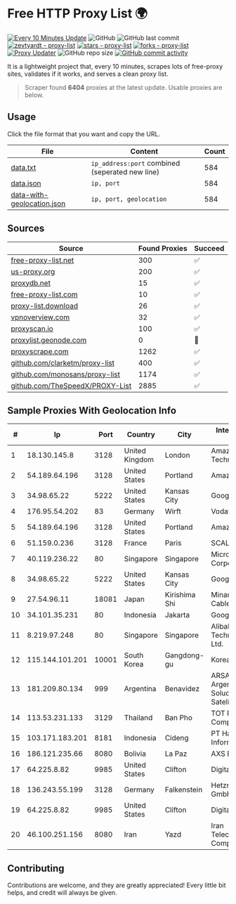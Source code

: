 
# Free HTTP Proxy List 🌍

[![Every 10 Minutes Update](https://github.com/mertguvencli/http-proxy-list/actions/workflows/main.yml/badge.svg?branch=main)](https://github.com/mertguvencli/http-proxy-list/actions/workflows/main.yml)
![GitHub](https://img.shields.io/github/license/mertguvencli/http-proxy-list)
![GitHub last commit](https://img.shields.io/github/last-commit/mertguvencli/http-proxy-list)
[![zevtyardt - proxy-list](https://img.shields.io/static/v1?label=zevtyardt&message=proxy-list&color=blue&logo=github)](https://github.com/zevtyardt/proxy-list "Go to GitHub repo")
[![stars - proxy-list](https://img.shields.io/github/stars/zevtyardt/proxy-list?style=social)](https://github.com/zevtyardt/proxy-list)
[![forks - proxy-list](https://img.shields.io/github/forks/zevtyardt/proxy-list?style=social)](https://github.com/zevtyardt/proxy-list)
[![Proxy Updater](https://github.com/zevtyardt/proxy-list/workflows/Proxy%20Updater/badge.svg)](https://github.com/zevtyardt/proxy-list/actions?query=workflow:"Proxy+Updater")
![GitHub repo size](https://img.shields.io/github/repo-size/zevtyardt/proxy-list)
[![GitHub commit activity](https://img.shields.io/github/commit-activity/m/zevtyardt/proxy-list?logo=commits)](https://github.com/zevtyardt/proxy-list/commits/main)

It is a lightweight project that, every 10 minutes, scrapes lots of free-proxy sites, validates if it works, and serves a clean proxy list.

> Scraper found **6404** proxies at the latest update. Usable proxies are below.

## Usage

Click the file format that you want and copy the URL.

|File|Content|Count|
|----|-------|-----|
|[data.txt](https://raw.githubusercontent.com/mertguvencli/http-proxy-list/main/proxy-list/data.txt)|`ip_address:port` combined (seperated new line)|584|
|[data.json](https://raw.githubusercontent.com/mertguvencli/http-proxy-list/main/proxy-list/data.json)|`ip, port`|584|
|[data-with-geolocation.json](https://raw.githubusercontent.com/mertguvencli/http-proxy-list/main/proxy-list/data-with-geolocation.json)|`ip, port, geolocation`|584|

## Sources

|Source|Found Proxies|Succeed|
|------|-------------|-------|
|[free-proxy-list.net](https://free-proxy-list.net)|300|✅|
|[us-proxy.org](https://www.us-proxy.org)|200|✅|
|[proxydb.net](http://proxydb.net)|15|✅|
|[free-proxy-list.com](https://free-proxy-list.com/?page=&port=&type%5B%5D=http&type%5B%5D=https&up_time=0&search=Search)|10|✅|
|[proxy-list.download](https://www.proxy-list.download/HTTP)|26|✅|
|[vpnoverview.com](https://vpnoverview.com/privacy/anonymous-browsing/free-proxy-servers)|32|✅|
|[proxyscan.io](https://www.proxyscan.io)|100|✅|
|[proxylist.geonode.com](https://proxylist.geonode.com/api/proxy-list?limit=300&page=1&sort_by=lastChecked&sort_type=desc&protocols=http,https)|0|🚫|
|[proxyscrape.com](https://api.proxyscrape.com/v2/?request=displayproxies&protocol=http&timeout=10000&country=all&ssl=all&anonymity=all)|1262|✅|
|[github.com/clarketm/proxy-list](https://raw.githubusercontent.com/clarketm/proxy-list/master/proxy-list-raw.txt)|400|✅|
|[github.com/monosans/proxy-list](https://raw.githubusercontent.com/monosans/proxy-list/main/proxies/http.txt)|1174|✅|
|[github.com/TheSpeedX/PROXY-List](https://raw.githubusercontent.com/TheSpeedX/PROXY-List/master/http.txt)|2885|✅|


## Sample Proxies With Geolocation Info

|#|Ip|Port|Country|City|Internet Service Provider|
|-|--|----|-------|----|-------------------------|
|1|18.130.145.8|3128|United Kingdom|London|Amazon Technologies Inc.|
|2|54.189.64.196|3128|United States|Portland|Amazon.com, Inc.|
|3|34.98.65.22|5222|United States|Kansas City|Google LLC|
|4|176.95.54.202|83|Germany|Wirft|Vodafone GmbH|
|5|54.189.64.196|3128|United States|Portland|Amazon.com, Inc.|
|6|51.159.0.236|3128|France|Paris|SCALEWAY|
|7|40.119.236.22|80|Singapore|Singapore|Microsoft Corporation|
|8|34.98.65.22|5222|United States|Kansas City|Google LLC|
|9|27.54.96.11|18081|Japan|Kirishima Shi|Minamikyusyu CableTV Net Inc.|
|10|34.101.35.231|80|Indonesia|Jakarta|Google LLC|
|11|8.219.97.248|80|Singapore|Singapore|Alibaba (US) Technology Co., Ltd.|
|12|115.144.101.201|10001|South Korea|Gangdong-gu|Korea Telecom|
|13|181.209.80.134|999|Argentina|Benavidez|ARSAT - Empresa Argentina de Soluciones Satelitales S.A.|
|14|113.53.231.133|3129|Thailand|Ban Pho|TOT Public Company Limited|
|15|103.171.183.201|8181|Indonesia|Cideng|PT Hayat Teknologi Informatika|
|16|186.121.235.66|8080|Bolivia|La Paz|AXS Bolivia S. A.|
|17|64.225.8.82|9985|United States|Clifton|DigitalOcean, LLC|
|18|136.243.55.199|3128|Germany|Falkenstein|Hetzner Online GmbH|
|19|64.225.8.82|9985|United States|Clifton|DigitalOcean, LLC|
|20|46.100.251.156|8080|Iran|Yazd|Iran Telecommunication Company PJS|



## Contributing

Contributions are welcome, and they are greatly appreciated! Every
little bit helps, and credit will always be given.

